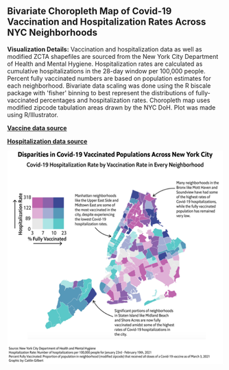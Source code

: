 ## Bivariate Choropleth Map of Covid-19 Vaccination and Hospitalization Rates Across NYC Neighborhoods

**Visualization Details:** Vaccination and hospitalization data as well as modified ZCTA shapefiles are sourced from the New York City Department of Health and Mental Hygiene. Hospitalization rates are calculated as cumulative hospitalizations in the 28-day window per 100,000 people. Percent fully vaccinated numbers are based on population estimates for each neighborhood. Bivariate data scaling was done using the R biscale package with 'fisher' binning to best represent the distributions of fully-vaccinated percentages and hospitalization rates. Choropleth map uses modified zipcode tabulation areas drawn by the NYC DoH. Plot was made using R/Illustrator.

**[Vaccine data source](https://www1.nyc.gov/site/doh/covid/covid-19-data-vaccines.page)**


**[Hospitalization data source](https://github.com/nychealth/coronavirus-data)**

<img src="images/nyc_covid_vax_zcta_3-3-21.png?raw=true"/>
